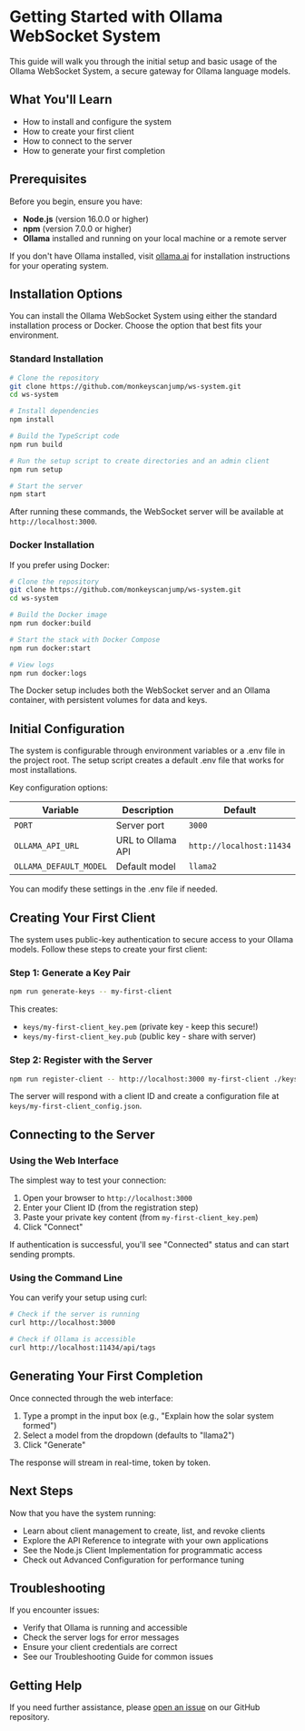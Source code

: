 # Getting Started with Ollama WebSocket System

This guide will walk you through the initial setup and basic usage of the Ollama WebSocket System, a secure gateway for Ollama language models.

## What You'll Learn

- How to install and configure the system
- How to create your first client
- How to connect to the server
- How to generate your first completion

## Prerequisites

Before you begin, ensure you have:

- **Node.js** (version 16.0.0 or higher)
- **npm** (version 7.0.0 or higher)
- **Ollama** installed and running on your local machine or a remote server

If you don't have Ollama installed, visit [ollama.ai](https://ollama.ai) for installation instructions for your operating system.

## Installation Options

You can install the Ollama WebSocket System using either the standard installation process or Docker. Choose the option that best fits your environment.

### Standard Installation

```bash
# Clone the repository
git clone https://github.com/monkeyscanjump/ws-system.git
cd ws-system

# Install dependencies
npm install

# Build the TypeScript code
npm run build

# Run the setup script to create directories and an admin client
npm run setup

# Start the server
npm start
```

After running these commands, the WebSocket server will be available at `http://localhost:3000`.

### Docker Installation

If you prefer using Docker:

```bash
# Clone the repository
git clone https://github.com/monkeyscanjump/ws-system.git
cd ws-system

# Build the Docker image
npm run docker:build

# Start the stack with Docker Compose
npm run docker:start

# View logs
npm run docker:logs
```

The Docker setup includes both the WebSocket server and an Ollama container, with persistent volumes for data and keys.

## Initial Configuration

The system is configurable through environment variables or a .env file in the project root. The setup script creates a default .env file that works for most installations.

Key configuration options:

| Variable | Description | Default |
|----------|-------------|---------|
| `PORT` | Server port | `3000` |
| `OLLAMA_API_URL` | URL to Ollama API | `http://localhost:11434` |
| `OLLAMA_DEFAULT_MODEL` | Default model | `llama2` |

You can modify these settings in the .env file if needed.

## Creating Your First Client

The system uses public-key authentication to secure access to your Ollama models. Follow these steps to create your first client:

### Step 1: Generate a Key Pair

```bash
npm run generate-keys -- my-first-client
```

This creates:

- `keys/my-first-client_key.pem` (private key - keep this secure!)
- `keys/my-first-client_key.pub` (public key - share with server)

### Step 2: Register with the Server

```bash
npm run register-client -- http://localhost:3000 my-first-client ./keys/my-first-client_key.pub
```

The server will respond with a client ID and create a configuration file at `keys/my-first-client_config.json`.

## Connecting to the Server

### Using the Web Interface

The simplest way to test your connection:

1. Open your browser to `http://localhost:3000`
2. Enter your Client ID (from the registration step)
3. Paste your private key content (from `my-first-client_key.pem`)
4. Click "Connect"

If authentication is successful, you'll see "Connected" status and can start sending prompts.

### Using the Command Line

You can verify your setup using curl:

```bash
# Check if the server is running
curl http://localhost:3000

# Check if Ollama is accessible
curl http://localhost:11434/api/tags
```

## Generating Your First Completion

Once connected through the web interface:

1. Type a prompt in the input box (e.g., "Explain how the solar system formed")
2. Select a model from the dropdown (defaults to "llama2")
3. Click "Generate"

The response will stream in real-time, token by token.

## Next Steps

Now that you have the system running:

- Learn about client management to create, list, and revoke clients
- Explore the API Reference to integrate with your own applications
- See the Node.js Client Implementation for programmatic access
- Check out Advanced Configuration for performance tuning

## Troubleshooting

If you encounter issues:

- Verify that Ollama is running and accessible
- Check the server logs for error messages
- Ensure your client credentials are correct
- See our Troubleshooting Guide for common issues

## Getting Help

If you need further assistance, please [open an issue](https://github.com/monkeyscanjump/ws-system/issues) on our GitHub repository.
